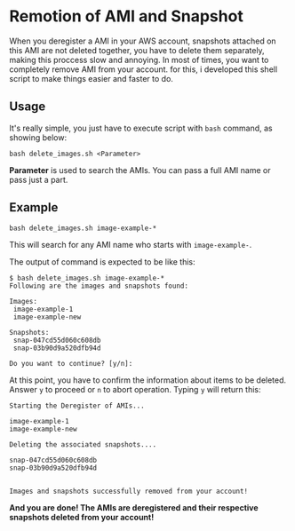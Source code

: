 # Remotion of AMI and Snapshot
When you deregister a AMI in your AWS account, snapshots attached on this AMI are not deleted together, you have to delete them separately, making this proccess slow and annoying.
In most of times, you want to completely remove AMI from your account. for this, i developed this shell script to make things easier and faster to do.

## Usage
It's really simple, you just have to execute script with `bash` command, as showing below:

``` bash delete_images.sh <Parameter> ```

**Parameter** is used to search the AMIs. You can pass a full AMI name or pass just a part.

## Example

``` bash delete_images.sh image-example-* ```

This will search for any AMI name who starts with `image-example-`.

The output of command is expected to be like this:

```
$ bash delete_images.sh image-example-*
Following are the images and snapshots found:

Images:
 image-example-1
 image-example-new
 
Snapshots:
 snap-047cd55d060c608db
 snap-03b90d9a520dfb94d 

Do you want to continue? [y/n]:
```

At this point, you have to confirm the information about items to be deleted. Answer `y` to proceed or `n` to abort operation.
Typing `y` will return this:

```
Starting the Deregister of AMIs...   

image-example-1
image-example-new

Deleting the associated snapshots....   

snap-047cd55d060c608db
snap-03b90d9a520dfb94d


Images and snapshots successfully removed from your account!
```


**And you are done! The AMIs are deregistered and their respective snapshots deleted from your account!**
